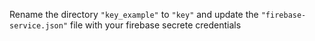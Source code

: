Rename the directory `"key_example"` to `"key"` and update the `"firebase-service.json"` file with your firebase secrete credentials